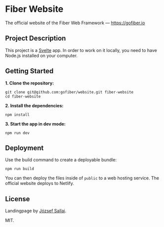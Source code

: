 # Fiber Website

The official website of the Fiber Web Framework — https://gofiber.io

## Project Description

This project is a [Svelte](https://svelte.dev) app. In order to work on it locally,
you need to have Node.js installed on your computer.

## Getting Started

**1. Clone the repository:**

```
git clone git@github.com:gofiber/website.git fiber-website
cd fiber-website
```

**2. Install the dependencies:**

```
npm install
```

**3. Start the app in dev mode:**

```
npm run dev
```

## Deployment

Use the build command to create a deployable bundle:

```
npm run build
```

You can then deploy the files inside of `public` to a web hosting service. The
official website deploys to Netlify.

## License

Landingpage by [József Sallai](https://github.com/jozsefsallai).

MIT.
